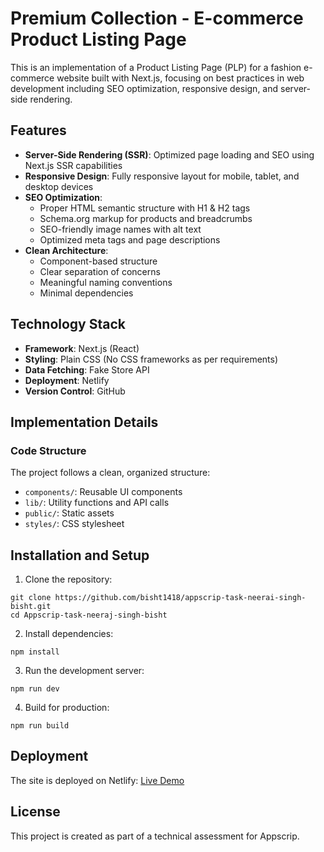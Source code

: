 # Premium Collection - E-commerce Product Listing Page

This is an implementation of a Product Listing Page (PLP) for a fashion e-commerce website built with Next.js, focusing on best practices in web development including SEO optimization, responsive design, and server-side rendering.

## Features

- **Server-Side Rendering (SSR)**: Optimized page loading and SEO using Next.js SSR capabilities
- **Responsive Design**: Fully responsive layout for mobile, tablet, and desktop devices
- **SEO Optimization**: 
  - Proper HTML semantic structure with H1 & H2 tags
  - Schema.org markup for products and breadcrumbs
  - SEO-friendly image names with alt text
  - Optimized meta tags and page descriptions
- **Clean Architecture**:
  - Component-based structure
  - Clear separation of concerns
  - Meaningful naming conventions
  - Minimal dependencies

## Technology Stack

- **Framework**: Next.js (React)
- **Styling**: Plain CSS (No CSS frameworks as per requirements)
- **Data Fetching**: Fake Store API
- **Deployment**: Netlify
- **Version Control**: GitHub

## Implementation Details

### Code Structure

The project follows a clean, organized structure:

- `components/`: Reusable UI components
- `lib/`: Utility functions and API calls
- `public/`: Static assets
- `styles/`: CSS stylesheet

## Installation and Setup

1. Clone the repository:
```
git clone https://github.com/bisht1418/appscrip-task-neerai-singh-bisht.git
cd Appscrip-task-neeraj-singh-bisht
```

2. Install dependencies:
```
npm install
```

3. Run the development server:
```
npm run dev
```

4. Build for production:
```
npm run build
```

## Deployment

The site is deployed on Netlify: [Live Demo](https://appscript-assignment-neeraj.netlify.app/)

## License

This project is created as part of a technical assessment for Appscrip.
